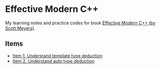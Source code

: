 # Effective Modern C++
My learning notes and practice codes for book [Effective Modern C++ (by Scott Meyers)](https://www.oreilly.com/library/view/effective-modern-c/9781491908419/).     

## Items 
- [Item 1. Understand template type deduction](./item-1-understand-template-type-deduction/)    
- [Item 2. Understand auto type deduction](./item-2-understand-auto-type-deduction/)    


